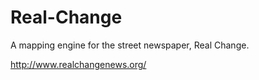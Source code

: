 Real-Change
===========

A mapping engine for the street newspaper, Real Change.

http://www.realchangenews.org/




